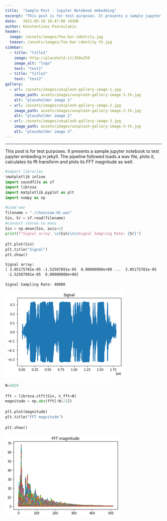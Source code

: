 ```yaml
---
title:  "Sample Post - Jupyter Notebook embedding"
excerpt: "This post is for test purposes. It presents a sample jupyter notebook to test jupyter embeding in jekyll."
date:   2021-05-10 18:47:00 +0300
author: Konstantinos Psaroulakis
header:
  image: /assets/images/foo-bar-identity.jpg
  teaser: /assets/images/foo-bar-identity-th.jpg
sidebar:
  - title: "title1"
    image: http://placehold.it/350x250
    image_alt: "logo"
    text: "text1"
  - title: "title2"
    text: "test2"
gallery:
  - url: /assets/images/unsplash-gallery-image-1.jpg
    image_path: assets/images/unsplash-gallery-image-1-th.jpg
    alt: "placeholder image 1"
  - url: /assets/images/unsplash-gallery-image-2.jpg
    image_path: assets/images/unsplash-gallery-image-2-th.jpg
    alt: "placeholder image 2"
  - url: /assets/images/unsplash-gallery-image-3.jpg
    image_path: assets/images/unsplash-gallery-image-3-th.jpg
    alt: "placeholder image 3"
---
```


---
This post is for test purposes. It presents a sample jupyter notebook to test jupyter embeding in jekyll.
The pipeline followed loads a wav file, plots it, calculates its fft transform and plots its FFT magnitude as well.


```python
#import libraries
%matplotlib inline
import soundfile as sf
import librosa
import matplotlib.pyplot as plt
import numpy as np

```


```python
#Load wav
filename = "./chainsaw-01.wav"
Sin, Sr = sf.read(filename)
#convert stereo to mono
Sin = np.mean(Sin, axis=1)
print(f"Signal array: \n{Sin}\n\nSignal Sampling Rate: {Sr}")

plt.plot(Sin)
plt.title("Signal")
plt.show()
```

    Signal array: 
    [ 3.05175781e-05 -1.52587891e-05  0.00000000e+00 ...  3.05175781e-05
     -1.52587891e-05  0.00000000e+00]
    
    Signal Sampling Rate: 48000
    


    
<img src="/assets/images/posts/output_2_2.png">
    



```python
N=1024

fft = librosa.stft(Sin, n_fft=N)
magnitude = np.abs(fft[:N//2])

plt.plot(magnitude)
plt.title("FFT magnitude")

plt.show()
```
    

<img src="/assets/images/posts/output_3_0.png">

